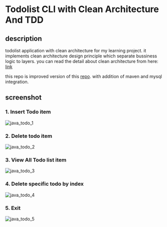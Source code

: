 # Todolist CLI with Clean Architecture And TDD

## description
todolist application with clean architecture for my learning project. it implements clean architecture design principle which separate bussiness logic to layers. you can read the detail about clean architecture from here: [link](https://www.geeksforgeeks.org/complete-guide-to-clean-architecture/)

this repo is improved version of this [repo](https://github.com/bagih/java-cli-todolist-clean-arch). with addition of maven and mysql integration.

## screenshot
### 1. Insert Todo item
![java_todo_1](https://github.com/bagih/java-cli-todolist-clean-arch/assets/26532758/51a5e7a7-7664-4ee7-959b-a0b988f9262c)

### 2. Delete todo item
![java_todo_2](https://github.com/bagih/java-cli-todolist-clean-arch/assets/26532758/3b751f12-ce16-49a4-ae74-270739f512ca)

### 3. View All Todo list item
![java_todo_3](https://github.com/bagih/java-cli-todolist-clean-arch/assets/26532758/8ce0173a-f361-4165-b1fc-d8b83e709612)

### 4. Delete specific todo by index
![java_todo_4](https://github.com/bagih/java-cli-todolist-clean-arch/assets/26532758/b91ee322-8a20-4d19-921b-196786323cd7)

### 5. Exit
![java_todo_5](https://github.com/bagih/java-cli-todolist-clean-arch/assets/26532758/4d153232-2b5b-433e-91d0-2dbf7047102a)